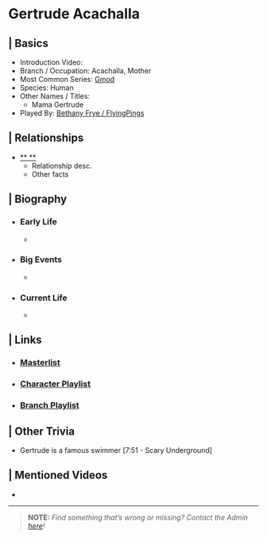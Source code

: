 # Gertrude Acachalla 


## | Basics  
- Introduction Video: []()  
- Branch / Occupation: Acachalla, Mother  
- Most Common Series: [Gmod]()  
- Species: Human  
- Other Names / Titles:   
  - Mama Gertrude  
- Played By: [Bethany Frye / FlyingPings]()  


## | Relationships  
- [** **]()  
  - Relationship desc.  
  - Other facts  


## | Biography  
- ### Early Life  
  -   
- ### Big Events  
  -   
- ### Current Life  
  -   

 
## | Links  
- ### [Masterlist]()
- ### [Character Playlist]() 
- ### [Branch Playlist]()


## | Other Trivia  
- Gertrude is a famous swimmer [7:51 - Scary Underground]

## | Mentioned Videos
- 

----

> **NOTE:** *Find something that’s wrong or missing? Contact the Admin [here](./chapter_2.md)!*
